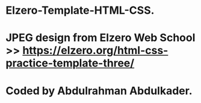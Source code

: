 # Elzero-Template-HTML-CSS.
# JPEG design from Elzero Web School >> https://elzero.org/html-css-practice-template-three/
# Coded by Abdulrahman Abdulkader.
